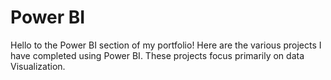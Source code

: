 # Power BI
Hello to the Power BI section of my portfolio! Here are the various projects I have completed using Power BI. These projects focus primarily on data Visualization.
